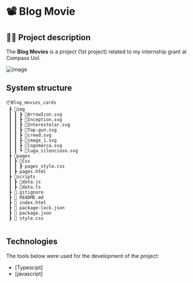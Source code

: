 # 📽️ Blog Movie
## :man_office_worker: Project description

The **Blog Movies** is a project (1st project) related to my internship grant at Compass Uol.


![image](https://github.com/eupedrorodrigues/Blog_Movie_Cards/assets/122948103/20fb6e11-299a-424c-8ad0-bbdf5dc2ea05)


## System structure

```
📦Blog_movies_cards
 ┣ 📂img                                            
 ┃ ┃ ┣ 📜ArrowIcon.svg
 ┃ ┃ ┣ 📜Inception.svg
 ┃ ┃ ┣ 📜Interestelar.svg
 ┃ ┃ ┣ 📜Top-gun.svg
 ┃ ┃ ┣ 📜creed.svg
 ┃ ┃ ┣ 📜image_1.svg
 ┃ ┃ ┣ 📜logomarca.svg
 ┃ ┃ ┗ 📜luga_silencioso.svg
 ┣ 📂pages
 ┃ ┣ 📂Css
 ┃ ┃ ┣ pages_style.css
 ┃ ┣ pages.html
 ┣ 📂scripts
 ┃ ┣ 📜data.js
 ┃ ┣ 📜data.ts
 ┣ 📜.gitignore
 ┣ 📜 README.md
 ┣ 📜 index.html
 ┣ 📜 package-lock.json
 ┣ 📜 package.json
 ┣ 📜 style.css
 
```


## Technologies

The tools below were used for the development of the project:

* [Typescipt]
* [javascript]
